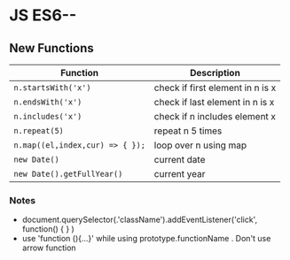 JS ES6--
============


## New Functions

| Function | Description |
| ------- | ----------- |
| `n.startsWith('x')` |check if first element in n is x|
| `n.endsWith('x')` |check if last element in n is x|
| `n.includes('x')` |check if n includes element x|
| `n.repeat(5)` |repeat n 5 times|
| `n.map((el,index,cur) => { });` |loop over n using map|
| `new Date()` |current date|
| `new Date().getFullYear()` |current year|

### Notes
* document.querySelector(.'className').addEventListener('click', function() { } )
* use 'function (){...}' while using prototype.functionName . Don't use arrow function
